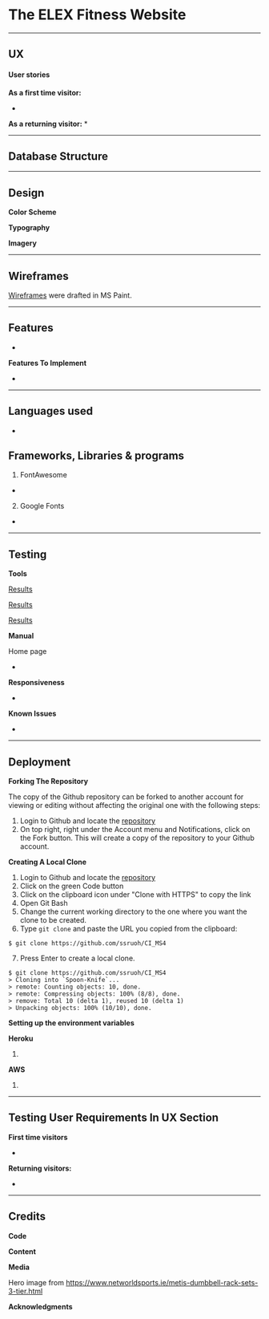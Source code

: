 # The ELEX Fitness Website

** **

## UX

#### User stories
**As a first time visitor:**

* 

**As a returning visitor:**
* 

** **

## Database Structure

** **

## Design

**Color Scheme**



**Typography**



**Imagery**



** **

## Wireframes

[Wireframes]() 
were drafted in MS Paint.

** **

## Features

* 

**Features To Implement**

* 

** **

## Languages used

* 

## Frameworks, Libraries & programs

1. FontAwesome
* 
2. Google Fonts
* 

** **

## Testing

**Tools**

[Results]()

[Results]()

[Results]()

**Manual**

Home page

* 

**Responsiveness**

* 

**Known Issues**

* 

** **

## Deployment



**Forking The Repository**

The copy of the Github repository can be forked to another account for viewing or editing without affecting the original one with the following steps:

1. Login to Github and locate the [repository](https://github.com/ssruoh/CI_MS4)
2. On top right, right under the Account menu and Notifications, click on the Fork button. This will create a copy of the repository to your Github account.

**Creating A Local Clone**

1. Login to Github and locate the [repository](https://github.com/ssruoh/CI_MS4)
2. Click on the green Code button
3. Click on the clipboard icon under "Clone with HTTPS" to copy the link
4. Open Git Bash
5. Change the current working directory to the one where you want the clone to be created.
6. Type `git clone` and paste the URL you copied from the clipboard:

```
$ git clone https://github.com/ssruoh/CI_MS4
```

7. Press Enter to create a local clone.

```
$ git clone https://github.com/ssruoh/CI_MS4
> Cloning into `Spoon-Knife`...
> remote: Counting objects: 10, done.
> remote: Compressing objects: 100% (8/8), done.
> remove: Total 10 (delta 1), reused 10 (delta 1)
> Unpacking objects: 100% (10/10), done.
```

**Setting up the environment variables**

**Heroku**

1. 

**AWS**

1. 

** **

## Testing User Requirements In UX Section

**First time visitors**

> 
* 

**Returning visitors:**

> 
* 

** **

## Credits

**Code**

**Content**

**Media**

Hero image from https://www.networldsports.ie/metis-dumbbell-rack-sets-3-tier.html

**Acknowledgments**
